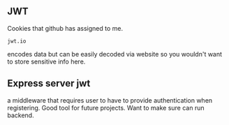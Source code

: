 ## JWT
Cookies that github has assigned to me.

`jwt.io`

encodes data but can be easily decoded via website so you wouldn't want to store sensitive info here.

## Express server jwt
a middleware that requires user to have to provide authentication when registering. Good tool for future projects. Want to make sure can run backend.

